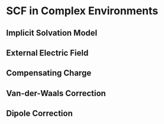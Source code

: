 # SCF in Complex Environments

## Implicit Solvation Model

## External Electric Field

##  Compensating Charge

## Van-der-Waals Correction

## Dipole Correction
